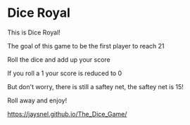 # Dice Royal

This is Dice Royal!

The goal of this game to be the first player to reach 21

Roll the dice and add up your score

If you roll a 1 your score is reduced to 0

But don't worry, there is still a saftey net, the saftey net is 15!

Roll away and enjoy!

https://jaysnel.github.io/The_Dice_Game/
